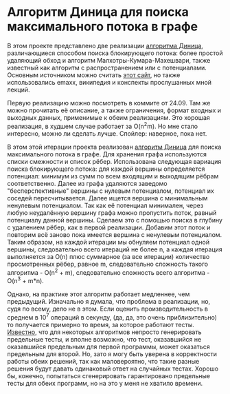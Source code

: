 # Алгоритм Диница для поиска максимального потока в графе

В этом проекте представлено две реализации [алгоритма Диница](https://en.wikipedia.org/wiki/Dinic's_algorithm), различающиеся способом поиска блокирующего потока: более простой удаляющий обход и алгоритм Малхотры-Кумара-Махешвари, также известный как алгоритм с распространением или с потенциалами. Основным источником можно считать [этот сайт](https://wiki.algocode.ru/index.php?title=%D0%90%D0%BB%D0%B3%D0%BE%D1%80%D0%B8%D1%82%D0%BC%D1%8B_%D0%BF%D0%BE%D0%B8%D1%81%D0%BA%D0%B0_%D0%B1%D0%BB%D0%BE%D0%BA%D0%B8%D1%80%D1%83%D1%8E%D1%89%D0%B5%D0%B3%D0%BE_%D0%BF%D0%BE%D1%82%D0%BE%D0%BA%D0%B0), но также использовались emaxx, википедия и конспекты прослушанных мной лекций. 

Первую реализацию можно посмотреть в коммите от 24.09. Там же можно прочитать её описание, а также ограничения, формат входных и выходных данных, применимые к обеим реализациям. Это хорошая реализация, в худшем случае работает за O(n<sup>2</sup>m). Но мне стало интересно, можно ли сделать лучше. Спойлер: наверное, пока нет. 

В этом этой итерации проекта реализован [алгоритм Диница](https://en.wikipedia.org/wiki/Dinic's_algorithm) для поиска максимального потока в графе. Для хранения графа используются списки смежности и список рёбер. Использована следующая вариация поиска блокирующего потока: для каждой вершины определяется потенциал: минимум из сумм по всем входящим и выходящим рёбрам соответственно. Далее из графа удаляются заведомо "бесперспективные" вершины с нулевым потенциалом, потенциал их соседей пересчитывается. Далее ищется вершина с минимальным ненулевым потенциалом. Так как её потенциал минимален, через любую неудалённую вершину графа можно пропустить поток, равный потенциалу данной вершины. Сделаем это с помощью поиска в глубину с удалением рёбер, как в первой реализации. Добавим этот поток и повторим всё заново пока имеется вершина с ненулевым потенциалом. Таким образом, на каждой итерации мы обнуляем потенциал одной вершины, следовательно всего итераций не более n, а каждая итерация выполняется за O(n) плюс суммарное (за все итерации) количество просмотренных рёбер, равное m, следовательно сложность такого алгоритма - O(n<sup>2</sup> + m), следовательно сложность всего алгоритма - O(n<sup>3</sup> + m*n).

Однако, на практике этот алгоритм работает медленнее, чем предыдущий. Изначально я думала, что проблема в реализации, но, судя по всему, дело не в этом. Если оценить производительность в среднем в 10<sup>7</sup> операций в секунду, (да, да, это очень приблизительно) то получается примерно то время, за которое работают тесты. [Известно](https://www.dissercat.com/content/generatsiya-testov-dlya-opredeleniya-neeffektivnykh-reshenii-olimpiadnykh-zadach-po-programm), что для некоторых алгоритмов непросто генерировать предельные тесты, и вполне возможно, что тест, оказавшийся не оказавшийся предельным для первой программы, может оказаться предельным для второй. Но, зато я могу быть уверена в корректности работы обеих решений, так как маловероятно, что такие разные решения будут давать одинаковый ответ на случайных тестах. Хорошо бы, конечно, попытаться сгенерировать гарантировано предельные тесты для обеих программ, но на это у меня не хватило времени.
